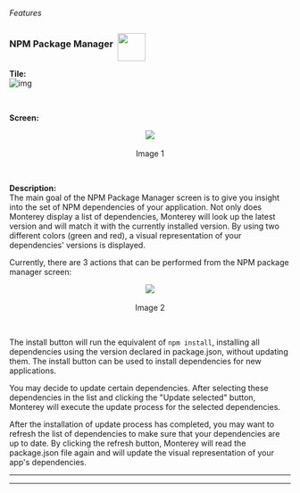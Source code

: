 _Features_

<h3 style="float: left">NPM Package Manager&nbsp;&nbsp;</h3>
<p style="float: left">
  <img src="https://cloud.githubusercontent.com/assets/2712405/17079203/c0c68b92-50d6-11e6-818e-dc763b1998db.png" width="50"></img>
</p>
<p style="clear: both"></p>

**Tile:**  
![img](http://i.imgur.com/tFgJ34c.png)

<br>

**Screen:**
<br>
<p align=center>
  <img src="http://i.imgur.com/RQLwdVc.png"></img>
 <br><br>
Image 1
</p>



<br>

**Description:**  
The main goal of the NPM Package Manager screen is to give you insight into the set of NPM dependencies of your application. Not only does Monterey display a list of dependencies, Monterey will look up the latest version and will match it with the currently installed version. By using two different colors (green and red), a visual representation of your dependencies' versions is displayed.

Currently, there are 3 actions that can be performed from the NPM package manager screen:  

<p align=center>
  <img src="http://i.imgur.com/tLk5A2k.png"></img>
 <br><br>
Image 2
</p>

<br>

The install button will run the equivalent of `npm install`, installing all dependencies using the version declared in package.json, without updating them. The install button can be used to install dependencies for new applications.

You may decide to update certain dependencies. After selecting these dependencies in the list and clicking the "Update selected" button, Monterey will execute the update process for the selected dependencies.

After the installation of update process has completed, you may want to refresh the list of dependencies to make sure that your dependencies are up to date. By clicking the refresh button, Monterey will read the package.json file again and will update the visual representation of your app's dependencies.

***
***